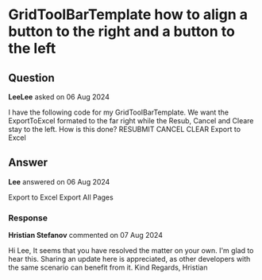 # GridToolBarTemplate how to align a button to the right and a button to the left

## Question

**LeeLee** asked on 06 Aug 2024

I have the following code for my GridToolBarTemplate. We want the ExportToExcel formated to the far right while the Resub, Cancel and Cleare stay to the left. How is this done? <GridToolBarTemplate> <GridCommandButton Command="Resubmit" Enabled="@IsResubmitEnabled" Icon="@SvgIcon.Redo" OnClick="TransactionsGrid_ResubmitButton_ClickAsync"> RESUBMIT </GridCommandButton> <GridCommandButton Command="Cancel" Icon="@SvgIcon.Cancel" OnClick="TransactionsGrid_CancelButton_Click"> CANCEL </GridCommandButton> <GridCommandButton Command="Clear" Icon="@SvgIcon.ArrowRotateCcw" OnClick="TransactionsGrid_ClearButton_Click"> CLEAR </GridCommandButton> <GridCommandButton Command="ExcelExport" Icon="@SvgIcon.FileExcel"> Export to Excel </GridCommandButton> </GridToolBarTemplate>

## Answer

**Lee** answered on 06 Aug 2024

<div style="margin-left:auto"> <GridCommandButton Command="ExcelExport" Icon="@SvgIcon.FileExcel">Export to Excel</GridCommandButton> <label class="k-checkbox-label"><TelerikCheckBox @bind-Value="@ExportAllPages" />Export All Pages</label> </div>

### Response

**Hristian Stefanov** commented on 07 Aug 2024

Hi Lee, It seems that you have resolved the matter on your own. I'm glad to hear this. Sharing an update here is appreciated, as other developers with the same scenario can benefit from it. Kind Regards, Hristian
